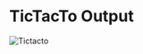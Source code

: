 # TicTacTo Output

![Tictacto](https://user-images.githubusercontent.com/58871707/217798744-9b52172d-0bcc-4a8a-93f0-9b44ac6f8560.gif)
